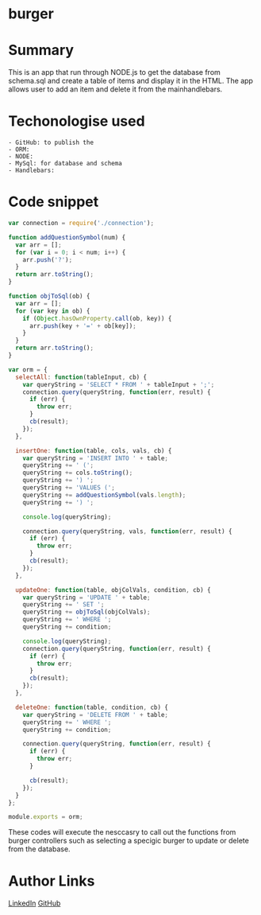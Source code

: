 # burger

# Summary
This is an app that run through NODE.js to get the database from schema.sql and create a table of items and display it in the HTML. The app allows user to add an item and delete it from the mainhandlebars.

# Techonologise used
    - GitHub: to publish the 
    - ORM:
    - NODE:
    - MySql: for database and schema
    - Handlebars:

# Code snippet
```js
var connection = require('./connection');

function addQuestionSymbol(num) {
  var arr = [];
  for (var i = 0; i < num; i++) {
    arr.push('?');
  }
  return arr.toString();
}

function objToSql(ob) {
  var arr = [];
  for (var key in ob) {
    if (Object.hasOwnProperty.call(ob, key)) {
      arr.push(key + '=' + ob[key]);
    }
  }
  return arr.toString();
}

var orm = {
  selectAll: function(tableInput, cb) {
    var queryString = 'SELECT * FROM ' + tableInput + ';';
    connection.query(queryString, function(err, result) {
      if (err) {
        throw err;
      }
      cb(result);
    });
  },

  insertOne: function(table, cols, vals, cb) {
    var queryString = 'INSERT INTO ' + table;
    queryString += ' (';
    queryString += cols.toString();
    queryString += ') ';
    queryString += 'VALUES (';
    queryString += addQuestionSymbol(vals.length);
    queryString += ') ';

    console.log(queryString);

    connection.query(queryString, vals, function(err, result) {
      if (err) {
        throw err;
      }
      cb(result);
    });
  },

  updateOne: function(table, objColVals, condition, cb) {
    var queryString = 'UPDATE ' + table;
    queryString += ' SET ';
    queryString += objToSql(objColVals);
    queryString += ' WHERE ';
    queryString += condition;

    console.log(queryString);
    connection.query(queryString, function(err, result) {
      if (err) {
        throw err;
      }
      cb(result);
    });
  },

  deleteOne: function(table, condition, cb) {
    var queryString = 'DELETE FROM ' + table;
    queryString += ' WHERE ';
    queryString += condition;

    connection.query(queryString, function(err, result) {
      if (err) {
        throw err;
      }

      cb(result);
    });
  }
};

module.exports = orm;
```

These codes will execute the nesccasry to call out the functions from burger controllers such as selecting a specigic burger to update or delete from the database.

# Author Links
[LinkedIn](www.linkedin.com/in/tu-tai-le-2a9646139)
[GitHub](https://github.com/TaiLe96)